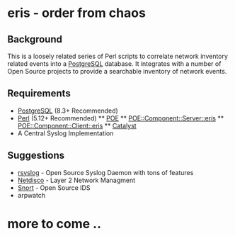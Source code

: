 # eris - order from chaos

## Background

This is a loosely related series of Perl scripts to correlate network
inventory related events into a [PostgreSQL](http://postgresql.org)
database.  It integrates with a number of Open Source projects to provide a
searchable inventory of network events.

## Requirements

 * [PostgreSQL](http://postgresql.org) (8.3+ Recommended)
 * [Perl](http://perl.com) (5.12+ Recommended)
 ** [POE](http://poe.perl.org)
 ** [POE::Component::Server::eris](https://github.com/reyjrar/POE-Component-Server-eris)
 ** [POE::Component::Client::eris](https://github.com/reyjrar/POE-Component-Client-eris)
 ** [Catalyst](http://catalyst.perl.org)
 * A Central Syslog Implementation

## Suggestions

 * [rsyslog](http://rsyslog.com) - Open Source Syslog Daemon with tons of features
 * [Netdisco](http://netdisco.org) - Layer 2 Network Managment
 * [Snort](http://snort.org) - Open Source IDS
 * arpwatch

# more to come ..

